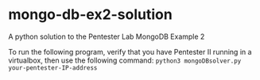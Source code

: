 # mongo-db-ex2-solution
A python solution to the Pentester Lab MongoDB Example 2


To run the following program, verify that you have Pentester II running in a virtualbox, then use the following command:
`python3 mongoDBsolver.py your-pentester-IP-address`
